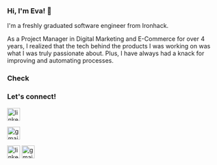 ### Hi, I'm Eva! 👋
I'm a freshly graduated software engineer from Ironhack. 

As a Project Manager in Digital Marketing and E-Commerce for over 4 years, I realized that the tech behind the products I was working on was what I was truly passionate about. Plus, I have always had a knack for improving and automating processes.

### Check 


### Let's connect!
<div>
  <a href="https://www.linkedin.com/in/eva-degano/"><img src="https://user-images.githubusercontent.com/35829634/151015630-c464b123-d2e7-4846-800e-d2b5d3b21c03.png" alt="linkedin" width="30" ></a>

  <a href="mailto: eva.degano@gmail.com"><img src="https://user-images.githubusercontent.com/35829634/151039267-09ac7ee7-d288-4697-8e5c-6019d0419248.png" alt="gmail" width="30" ></a>
</div>

<p align="left">
  <img src="https://user-images.githubusercontent.com/35829634/151015630-c464b123-d2e7-4846-800e-d2b5d3b21c03.png" alt="linkedin" width="30" >

  <img src="https://user-images.githubusercontent.com/35829634/151039267-09ac7ee7-d288-4697-8e5c-6019d0419248.png" alt="gmail" width="30" >
</p>

<!--
**evadegano/evadegano** is a ✨ _special_ ✨ repository because its `README.md` (this file) appears on your GitHub profile.

Here are some ideas to get you started:

- 🔭 I’m currently working on ...
- 🌱 I’m currently learning ...
- 👯 I’m looking to collaborate on ...
- 🤔 I’m looking for help with ...
- 💬 Ask me about ...
- 📫 How to reach me: eva.degano@gmail.com
- ⚡ Fun fact: ...
-->
